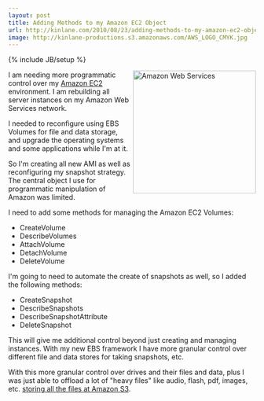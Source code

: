 ```yaml
---
layout: post
title: Adding Methods to my Amazon EC2 Object
url: http://kinlane.com/2010/08/23/adding-methods-to-my-amazon-ec2-object/
image: http://kinlane-productions.s3.amazonaws.com/AWS_LOGO_CMYK.jpg
---
```

{% include JB/setup %}
<p>
     <img class="alignnone c1" title="Amazon Web Services" src="http://kinlane-productions.s3.amazonaws.com/AWS_LOGO_CMYK.jpg"  width="250" align="right" />I am needing more programmatic control over my <a href="http://www.kinlane.com/category/amazon/amazon-ec2/">Amazon EC2</a> environment. I am rebuilding all server instances on my Amazon Web Services network.
</p>

<p>
     I needed to reconfigure using EBS Volumes for file and data storage, and upgrade the operating systems and some applications while I'm at it.
</p>

<p>
     So I'm creating all new AMI as well as reconfiguring my snapshot strategy. The central object I use for programmatic manipulation of Amazon was limited.
</p>

<p>
     I need to add some methods for managing the Amazon EC2 Volumes:
</p>
<ul class="mainlist">
     <li>CreateVolume
     </li>
     <li>DescribeVolumes
     </li>
     <li>AttachVolume
     </li>
     <li>DetachVolume
     </li>
     <li>DeleteVolume
     </li>
</ul>
<p>
     I'm going to need to automate the create of snapshots as well, so I added the following methods:
</p>
<ul class="mainlist">
     <li>CreateSnapshot
     </li>
     <li>DescribeSnapshots
     </li>
     <li>DescribeSnapshotAttribute
     </li>
     <li>DeleteSnapshot
     </li>
</ul>
<p>
     This will give me additional control beyond just creating and managing instances. With my new EBS framework I have more granular control over different file and data stores for taking snapshots, etc.
</p>

<p>
     With this more granular control over drives and their files and data, plus I was just able to offload a lot of "heavy files" like audio, flash, pdf, images, etc. <a href="http://www.kinlane.com/2010/06/store-all-files-at-amazon-s3/">storing all the files at Amazon S3</a>.
</p>